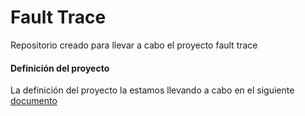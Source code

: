 # Fault Trace
Repositorio creado para llevar a cabo el proyecto fault trace

#### Definición del proyecto
La definición del proyecto la estamos llevando a cabo en el siguiente  [documento](https://docs.google.com/document/d/1sWk-6L38ADPxSe9m4ZyPR0HOijObnHCs6UdYu2kynKQ/edit)

